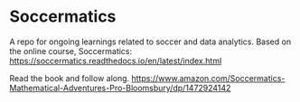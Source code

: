 # Soccermatics
A repo for ongoing learnings related to soccer and data analytics. Based on the online course, Soccermatics: https://soccermatics.readthedocs.io/en/latest/index.html

Read the book and follow along. https://www.amazon.com/Soccermatics-Mathematical-Adventures-Pro-Bloomsbury/dp/1472924142
